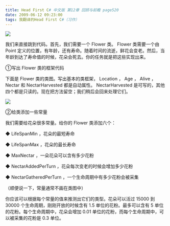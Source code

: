 ```yaml
---
title: Head First C# 中文版 第12章 回顾与前瞻 page520
date: 2009-06-12 09:23:00
tags: 我翻译的Head First C#（习作）
---
```

![](https://p-blog.csdn.net/images/p_blog_csdn_net/cuipengfei1/EntryImages/20090612/2009-06-12_08-57-34.jpg)

我们来直接跳到代码。首先，我们需要一个  Flower  类。  Flower  类需要一个由  Point
定义的位置，有年龄，还有寿命。随着时间的流逝，鲜花会变老。然后，当年龄到达了寿命值的时候，花朵会死去。你的任务就是把这些实现出来。

  

①写出  Flower  类的框架代码

  

下面是  Flower  类的类图。写出基本的类框架，  Location  ，  Age  ，  Alive  ，  Nectar  和
NectarHarvested  都是自动属性。  NectarHarvested  是可写的，其他四个都是只读的。现在把方法留空；我们稍后会回来处理它们。

  

![](https://p-blog.csdn.net/images/p_blog_csdn_net/cuipengfei1/EntryImages/20090612/2009-06-12_09-08-25.jpg)

②给类添加一些常量

  

我们需要给花朵很多常量。给你的  Flower  类添加六个：

  

◆  LifeSpanMin  ，花朵的最短寿命

◆  LifeSpanMax  ，花朵的最长寿命

◆  MaxNectar  ，一朵花朵可以含有多少花粉

◆  NectarAddedPerTurn  ，花朵每次变老的时候会增加多少花粉

◆  NectarGatheredPerTurn  ，一个生命周期中有多少花粉会被采集

  

（顺便说一下，常量通常不画在类图中）

  

你应该可以根据每个常量的值来推测出它们的类型。花朵可以活过  15000  到  30000  个生命周期，刚刚开放的时候含有  1.5
单位的花粉。最多可以含有  5  单位的花粉。每个生命周期中，花朵会增加  0.01  单位的花粉，而每个生命周期中，可以被采集的花粉是  0.3  单位。

  



